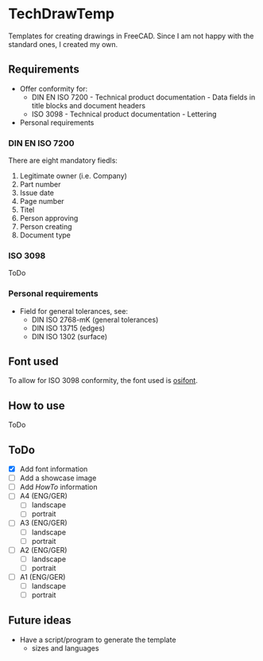 # TechDrawTemp

Templates for creating drawings in FreeCAD.
Since I am not happy with the standard ones, I created my own.

## Requirements

* Offer conformity for:
  * DIN EN ISO 7200 - Technical product documentation - Data fields in title blocks and document headers
  * ISO 3098 - Technical product documentation - Lettering
* Personal requirements

### DIN EN ISO 7200

There are eight mandatory fiedls:
1. Legitimate owner (i.e. Company)
2. Part number
3. Issue date
4. Page number
5. Titel
6. Person approving
7. Person creating
8. Document type

### ISO 3098

ToDo

### Personal requirements

* Field for general tolerances, see:
  * DIN ISO 2768-mK (general tolerances)
  * DIN ISO 13715 (edges)
  * DIN ISO 1302 (surface)

## Font used

To allow for ISO 3098 conformity, the font used is [osifont](https://github.com/hikikomori82/osifont).

## How to use

ToDo

## ToDo

- [x] Add font information
- [ ] Add a showcase image
- [ ] Add _HowTo_ information
- [ ] A4 (ENG/GER)
  - [ ] landscape
  - [ ] portrait
- [ ] A3 (ENG/GER)
  - [ ] landscape
  - [ ] portrait
- [ ] A2 (ENG/GER)
  - [ ] landscape
  - [ ] portrait
- [ ] A1 (ENG/GER)
  - [ ] landscape
  - [ ] portrait

## Future ideas

* Have a script/program to generate the template
  * sizes and languages
